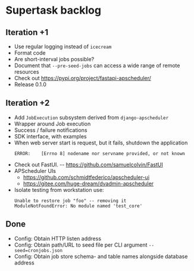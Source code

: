 # Supertask backlog

## Iteration +1
- Use regular logging instead of `icecream`
- Format code
- Are short-interval jobs possible?
- Document that `--pre-seed-jobs` can access a wide range of remote resources
- Check out https://pypi.org/project/fastapi-apscheduler/
- Release 0.1.0

## Iteration +2
- Add `JobExecution` subsystem derived from `django-apscheduler`
- Wrapper around Job execution
- Success / failure notifications
- SDK interface, with examples
- When web server start is request, but it fails, shutdown the application
  ```
  ERROR:    [Errno 8] nodename nor servname provided, or not known
  ```
- Check out FastUI. -- https://github.com/samuelcolvin/FastUI
- APScheduler UIs
  - https://github.com/schmidtfederico/apscheduler-ui
  - https://gitee.com/huge-dream/dvadmin-apscheduler
- Isolate testing from workstation use:
  ```
  Unable to restore job "foo" -- removing it
  ModuleNotFoundError: No module named 'test_core'
  ```


## Done
- Config: Obtain HTTP listen address
- Config: Obtain path/URL to seed file per CLI argument `--seed=cronjobs.json`
- Config: Obtain job store schema- and table names alongside database address
